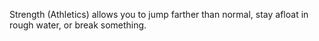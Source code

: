 Strength (Athletics) allows you to jump farther than normal, stay afloat in rough water, or break something.